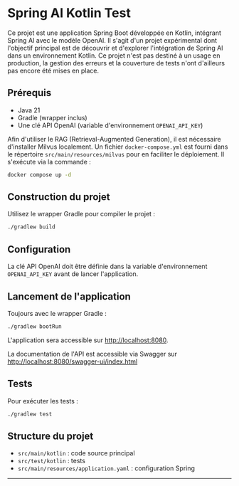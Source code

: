 # Spring AI Kotlin Test

Ce projet est une application Spring Boot développée en Kotlin, intégrant Spring AI avec le modèle OpenAI. 
Il s'agit d'un projet expérimental dont l'objectif principal est de découvrir et d'explorer l'intégration de Spring AI dans un environnement Kotlin. 
Ce projet n'est pas destiné à un usage en production, la gestion des erreurs et la couverture de tests n'ont d'ailleurs pas encore été mises en place.

## Prérequis
- Java 21
- Gradle (wrapper inclus)
- Une clé API OpenAI (variable d'environnement `OPENAI_API_KEY`)

Afin d'utiliser le RAG (Retrieval-Augmented Generation), il est nécessaire d'installer Milvus localement.
Un fichier `docker-compose.yml` est fourni dans le répertoire `src/main/resources/milvus` pour en faciliter le déploiement.
Il s'exécute via la commande :

```bash
docker compose up -d
```

## Construction du projet

Utilisez le wrapper Gradle pour compiler le projet :

```bash
./gradlew build
```

## Configuration

La clé API OpenAI doit être définie dans la variable d'environnement `OPENAI_API_KEY` avant de lancer l'application.

## Lancement de l'application

Toujours avec le wrapper Gradle :

```bash
./gradlew bootRun
```

L'application sera accessible sur [http://localhost:8080](http://localhost:8080).

La documentation de l'API est accessible via Swagger sur [http://localhost:8080/swagger-ui/index.html](http://localhost:8080/swagger-ui/index.html)

## Tests

Pour exécuter les tests :

```bash
./gradlew test
```

## Structure du projet
- `src/main/kotlin` : code source principal
- `src/test/kotlin` : tests
- `src/main/resources/application.yaml` : configuration Spring

---
